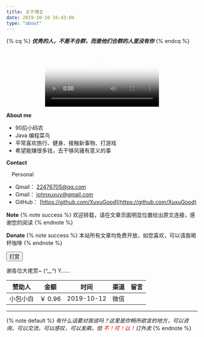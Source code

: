 ```yaml
---
title: 关于博主
date: 2019-10-10 16:43:04
type: "about"
---
```


{% cq %}
**_优秀的人，不是不合群，而是他们合群的人里没有你_**
{% endcq %}

<video poster="https://s2.ax1x.com/2019/11/08/MZi1jf.md.jpg" 
    src="https://hasaik.com/video/dreamitpossible.mp4" 
    style="max-height:70%;max-width:70%;display:block;margin-left:auto;margin-right:auto" controls="" loop="" preload="meta">
    Your browser does not support the video tag.
</video>

**About me**
   *   90后小码农
   *   Java 编程菜鸟
   *   平常喜欢旅行、健身、接触新事物、打游戏
   *   希望能赚很多钱，去干够风骚有意义的事

**Contact**

&emsp;Personal
   *   Qmail： [22476705@qq.com](mailto:22476705@qq.com)
   *   Gmail： [johnxuxuy@gmail.com](mailto:johnxuxuy@gmail.com)
   *   GitHub： [https://github.com/XuxuGood](https://github.com/XuxuGood)

**Note**
{% note success %}
欢迎转载，请在文章页面明显位置给出原文连接，感谢您的阅读
{% endnote %}

**Donate**
{% note success %}
本站所有文章均免费开放，如您喜欢，可以请我喝杯咖啡
{% endnote %}

<div class="share_reward">
    <button id="rewardButton" disable="enable" onclick="dashang()"><span id="dashang">打赏</span></button>
    <div id="QR" style="display:none">
        <div id="wechat" style="display:inline-block">
            <a href="/images/wechatpay.jpg" class="fancybox fancybox.image" rel="group">
                <img id="wechat_qr" src="/images/wechatpay.jpg">
            </a>
        </div>
        <div id="alipay" style="display:inline-block">
            <a href="/images/alipay.jpg" class="fancybox fancybox.image" rel="group">
                <img id="alipay_qr" src="/images/alipay.jpg">
            </a>
        </div>
    </div>
</div>

谢各位大佬赏~ (_^__^_) Y……

|  赞助人   | 金额  |  时间  |  渠道  |  留言  |
|  :----:   | :----:| :----: | :----: | :----: |
| 小包小白  | ￥ 0.96 |  2019-10-12  |  微信  |

* * *

{% note default %}
_有什么话要对我说吗？这里是你畅所欲言的地方，可以咨询，可以交流，可以感叹，可以发飙，但 <font color="yellow;">不！可！以！</font>订外卖_
{% endnote %}

<style>
    #dashang {
        animation: heartAnimate 1.33s ease-in-out infinite
    }

    #das {
        position: relative;
        width: 50px;
        transition: all .3s
    }

    #das:before {
        content: '打'
    }

    #das:after {
        content: '赏'
    }

    #das:after, #das:before {
        position: absolute;
        left: 25px;
        top: 0;
        width: 25px;
        height: 40px;
        background: red;
        border-radius: 40px 40px 0 0;
        transform: rotate(-45deg);
        transform-origin: 0 100%
    }

    #das:after {
        left: 0;
        top: 0;
        transform: rotate(45deg);
        transform-origin: 100% 100%
    }
    .post-title{
        display: none
    }
</style>
<script>
    function dashang() {
        var e = document.getElementById("QR");
        "none" == e.style.display ? e.style.display = "block" : e.style.display = "none"
    }
</script>
